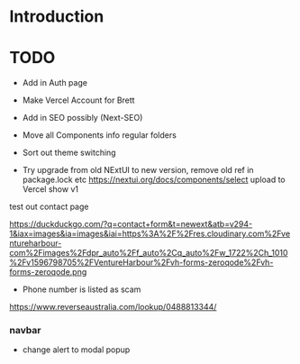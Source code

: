 # Introduction




# TODO 

- Add in Auth page

- Make Vercel Account for Brett
- Add in SEO possibly (Next-SEO)

- Move all Components info regular folders

- Sort out theme switching



- Try upgrade from old NExtUI to new version, remove old ref in package.lock etc
 https://nextui.org/docs/components/select
 upload to Vercel show v1

test out contact page

https://duckduckgo.com/?q=contact+form&t=newext&atb=v294-1&iax=images&ia=images&iai=https%3A%2F%2Fres.cloudinary.com%2Fventureharbour-com%2Fimages%2Fdpr_auto%2Ff_auto%2Cq_auto%2Fw_1722%2Ch_1010%2Fv1596798705%2FVentureHarbour%2Fvh-forms-zeroqode%2Fvh-forms-zeroqode.png
- Phone number is listed as scam 

https://www.reverseaustralia.com/lookup/0488813344/


### navbar
- change alert to modal popup 
